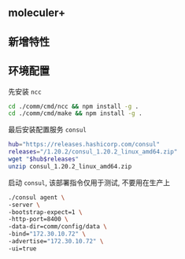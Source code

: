 ## moleculer+

## 新增特性

## 环境配置

先安装 `ncc`

```bash linenums="1"
cd ./comm/cmd/ncc && npm install -g .
cd ./comm/cmd/make && npm install -g .
```

最后安装配置服务 `consul`
```bash linenums="1"
hub="https://releases.hashicorp.com/consul"
releases="/1.20.2/consul_1.20.2_linux_amd64.zip"
wget "$hub$releases"
unzip consul_1.20.2_linux_amd64.zip
```

启动 `consul`, 该部署指令仅用于测试, 不要用在生产上
```bash linenums="1"
./consul agent \
-server \
-bootstrap-expect=1 \
-http-port=8400 \
-data-dir=comm/config/data \
-bind="172.30.10.72" \
-advertise="172.30.10.72" \
-ui=true
```